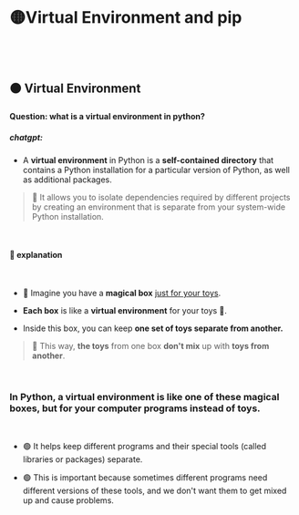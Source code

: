 # 🟡Virtual Environment and pip

<br>
<br>

## 🟠 Virtual Environment

#### Question: what is a virtual environment in python?

##### chatgpt:

- A **virtual environment** in Python is a **self-contained directory** that contains a Python installation for a particular version of Python, as well as additional packages.

> 🎠 It allows you to isolate dependencies required by different projects by creating an environment that is separate from your system-wide Python installation.

<br>

#### 🔸 explanation

<br>

- 🧸 Imagine you have a **magical box** <u>just for your toys</u>.

- **Each box** is like a **virtual environment** for your toys 🎪.

- Inside this box, you can keep **one set of toys separate from another.**

> 🎁 This way, **the toys** from one box **don't mix** up with **toys from another**.

<br>

### In Python, a virtual environment is like one of these magical boxes, but for your computer programs instead of toys.

<br>

- 🟢 It helps keep different programs and their special tools (called libraries or packages) separate.

- 🟢 This is important because sometimes different programs need different versions of these tools, and we don't want them to get mixed up and cause problems.
